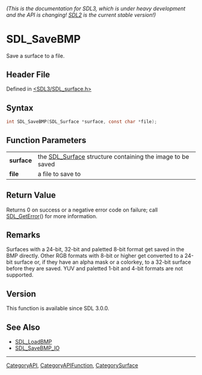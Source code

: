 ###### (This is the documentation for SDL3, which is under heavy development and the API is changing! [SDL2](https://wiki.libsdl.org/SDL2/) is the current stable version!)
# SDL_SaveBMP

Save a surface to a file.

## Header File

Defined in [<SDL3/SDL_surface.h>](https://github.com/libsdl-org/SDL/blob/main/include/SDL3/SDL_surface.h)

## Syntax

```c
int SDL_SaveBMP(SDL_Surface *surface, const char *file);

```

## Function Parameters

|                 |                                                                           |
| --------------- | ------------------------------------------------------------------------- |
| **surface**     | the [SDL_Surface](SDL_Surface) structure containing the image to be saved |
| **file**        | a file to save to                                                         |

## Return Value

Returns 0 on success or a negative error code on failure; call
[SDL_GetError](SDL_GetError)() for more information.

## Remarks

Surfaces with a 24-bit, 32-bit and paletted 8-bit format get saved in the
BMP directly. Other RGB formats with 8-bit or higher get converted to a
24-bit surface or, if they have an alpha mask or a colorkey, to a 32-bit
surface before they are saved. YUV and paletted 1-bit and 4-bit formats are
not supported.

## Version

This function is available since SDL 3.0.0.

## See Also

* [SDL_LoadBMP](SDL_LoadBMP)
* [SDL_SaveBMP_IO](SDL_SaveBMP_IO)

----
[CategoryAPI](CategoryAPI), [CategoryAPIFunction](CategoryAPIFunction), [CategorySurface](CategorySurface)


